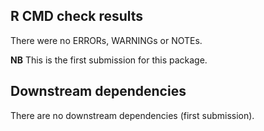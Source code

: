 ## R CMD check results
There were no ERRORs, WARNINGs or NOTEs. 

**NB** This is the first submission for this package.

## Downstream dependencies
There are no downstream dependencies (first submission).
